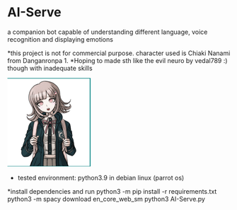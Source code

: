 # AI-Serve
a companion bot capable of understanding different language, voice recognition and displaying emotions

*this project is not for commercial purpose. character used is Chiaki Nanami from Danganronpa 1.
*Hoping to made sth like the evil neuro by vedal789 :) though with inadequate skills 

<img src=emotions/normal.png>

- tested environment: python3.9 in debian linux (parrot os)

*install dependencies and run
    python3 -m pip install -r requirements.txt
    python3 -m spacy download en_core_web_sm
    python3 AI-Serve.py
